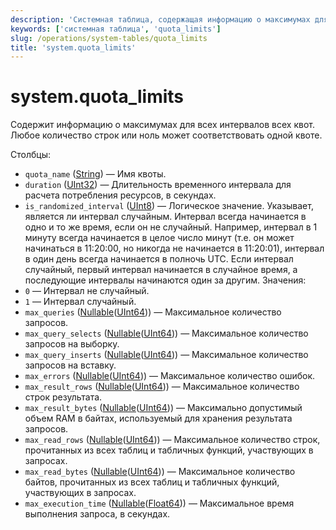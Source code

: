 ```yaml
---
description: 'Системная таблица, содержащая информацию о максимумах для всех интервалов всех квот. Любое количество строк или ноль может соответствовать одной квоте.'
keywords: ['системная таблица', 'quota_limits']
slug: /operations/system-tables/quota_limits
title: 'system.quota_limits'
---
```



# system.quota_limits

Содержит информацию о максимумах для всех интервалов всех квот. Любое количество строк или ноль может соответствовать одной квоте.

Столбцы:
- `quota_name` ([String](../../sql-reference/data-types/string.md)) — Имя квоты.
- `duration` ([UInt32](../../sql-reference/data-types/int-uint.md)) — Длительность временного интервала для расчета потребления ресурсов, в секундах.
- `is_randomized_interval` ([UInt8](/sql-reference/data-types/int-uint#integer-ranges)) — Логическое значение. Указывает, является ли интервал случайным. Интервал всегда начинается в одно и то же время, если он не случайный. Например, интервал в 1 минуту всегда начинается в целое число минут (т.е. он может начинаться в 11:20:00, но никогда не начинается в 11:20:01), интервал в один день всегда начинается в полночь UTC. Если интервал случайный, первый интервал начинается в случайное время, а последующие интервалы начинаются один за другим. Значения:
- `0` — Интервал не случайный.
- `1` — Интервал случайный.
- `max_queries` ([Nullable](../../sql-reference/data-types/nullable.md)([UInt64](../../sql-reference/data-types/int-uint.md))) — Максимальное количество запросов.
- `max_query_selects` ([Nullable](../../sql-reference/data-types/nullable.md)([UInt64](../../sql-reference/data-types/int-uint.md))) — Максимальное количество запросов на выборку.
- `max_query_inserts` ([Nullable](../../sql-reference/data-types/nullable.md)([UInt64](../../sql-reference/data-types/int-uint.md))) — Максимальное количество запросов на вставку.
- `max_errors` ([Nullable](../../sql-reference/data-types/nullable.md)([UInt64](../../sql-reference/data-types/int-uint.md))) — Максимальное количество ошибок.
- `max_result_rows` ([Nullable](../../sql-reference/data-types/nullable.md)([UInt64](../../sql-reference/data-types/int-uint.md))) — Максимальное количество строк результата.
- `max_result_bytes` ([Nullable](../../sql-reference/data-types/nullable.md)([UInt64](../../sql-reference/data-types/int-uint.md))) — Максимально допустимый объем RAM в байтах, используемый для хранения результата запросов.
- `max_read_rows` ([Nullable](../../sql-reference/data-types/nullable.md)([UInt64](../../sql-reference/data-types/int-uint.md))) — Максимальное количество строк, прочитанных из всех таблиц и табличных функций, участвующих в запросах.
- `max_read_bytes` ([Nullable](../../sql-reference/data-types/nullable.md)([UInt64](../../sql-reference/data-types/int-uint.md))) — Максимальное количество байтов, прочитанных из всех таблиц и табличных функций, участвующих в запросах.
- `max_execution_time` ([Nullable](../../sql-reference/data-types/nullable.md)([Float64](../../sql-reference/data-types/float.md))) — Максимальное время выполнения запроса, в секундах.
